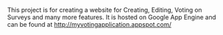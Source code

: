 This project is for creating a website for Creating, Editing, Voting on Surveys and many more features. 
It is hosted on Google App Engine and can be found at http://myvotingapplication.appspot.com/
